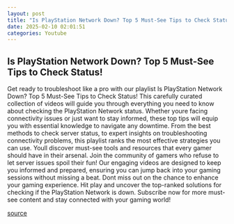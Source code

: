 ```yaml
---
layout: post
title: "Is PlayStation Network Down? Top 5 Must-See Tips to Check Status!"
date: 2025-02-10 02:01:51
categories: Youtube
---
```


## Is PlayStation Network Down? Top 5 Must-See Tips to Check Status!

Get ready to troubleshoot like a pro with our playlist Is PlayStation Network Down? Top 5 Must-See Tips to Check Status! 
This carefully curated collection of videos will guide you through everything you need to know about checking the PlayStation Network status. Whether youre facing connectivity issues or just want to stay informed, these top tips will equip you with essential knowledge to navigate any downtime. 
From the best methods to check server status, to expert insights on troubleshooting connectivity problems, this playlist ranks the most effective strategies you can use. Youll discover must-see tools and resources that every gamer should have in their arsenal. 
Join the community of gamers who refuse to let server issues spoil their fun! Our engaging videos are designed to keep you informed and prepared, ensuring you can jump back into your gaming sessions without missing a beat. 
Dont miss out on the chance to enhance your gaming experience. Hit play and uncover the top-ranked solutions for checking if the PlayStation Network is down. Subscribe now for more must-see content and stay connected with your gaming world!

[source](https://www.youtube.com/playlist?list=PLPLm7JtBkXtws-q4gO0gKvGjZt4NXUbPK)